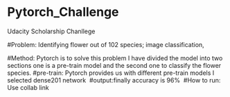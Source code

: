 # Pytorch_Challenge
Udacity Scholarship Chanllege  

#Problem: Identifying flower out of 102 species; image classification,

#Method: Pytorch is to solve this problem I have divided the model into two sections one is a pre-train model and the second one to classify the flower species.
#pre-train: Pytorch provides us with different pre-train models I selected dense201 network 
#output:finally accuracy is 96% 
#How to run: Use collab link  
